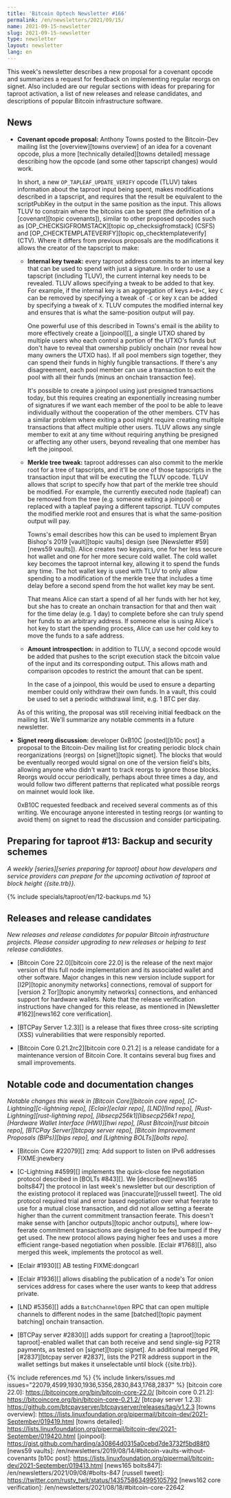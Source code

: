 ```yaml
---
title: 'Bitcoin Optech Newsletter #166'
permalink: /en/newsletters/2021/09/15/
name: 2021-09-15-newsletter
slug: 2021-09-15-newsletter
type: newsletter
layout: newsletter
lang: en
---
```

This week's newsletter describes a new proposal for a covenant opcode
and summarizes a request for feedback on implementing regular reorgs on
signet.  Also included are our regular sections with ideas for preparing
for taproot activation, a list of new releases and release candidates,
and descriptions of popular Bitcoin infrastructure software.

## News

- **Covenant opcode proposal:** Anthony Towns posted to the Bitcoin-Dev
  mailing list the [overview][towns overview] of an idea for a covenant
  opcode, plus a more [technically detailed][towns detailed] message
  describing how the opcode (and some other tapscript changes) would
  work.

    In short, a new `OP_TAPLEAF_UPDATE_VERIFY` opcode (TLUV) takes
    information about the taproot input being spent, makes modifications
    described in a tapscript, and requires that the result be equivalent
    to the scriptPubKey in the output in the same position as the input.
    This allows TLUV to constrain where the bitcoins can be spent (the
    definition of a [covenant][topic covenants]), similar to other
    proposed opcodes such as [OP_CHECKSIGFROMSTACK][topic
    op_checksigfromstack] (CSFS) and [OP_CHECKTEMPLATEVERIFY][topic
    op_checktemplateverify] (CTV).  Where it differs from previous
    proposals are the modifications it allows the creator of the
    tapscript to make:

    - **Internal key tweak:** every taproot address commits to an
      internal key that can be used to spend with just a signature.  In order to
      use a tapscript (including TLUV), the current internal key needs
      to be revealed.  TLUV allows specifying a tweak to be added to
      that key.  For example, if the internal key is an aggregation of
      keys `A+B+C`, key `C` can be removed by specifying a tweak of `-C`
      or key `X` can be added by specifying a tweak of `X`.  TLUV
      computes the modified internal key and ensures that is what the
      same-position output will pay.

      One powerful use of this described in Towns's email is the ability
      to more effectively create a [joinpool][], a single UTXO shared by
      multiple users who each control a portion of the UTXO's funds but
      don't have to reveal that ownership publicly onchain (nor reveal
      how many owners the UTXO has).  If all pool members sign together,
      they can spend their funds in highly fungible transactions.  If
      there's any disagreement, each pool member can use a transaction
      to exit the pool with all their funds (minus an onchain
      transaction fee).

      It's possible to create a joinpool using just presigned
      transactions today, but this requires creating an exponentially
      increasing number of signatures if we want each member of the pool
      to be able to leave individually without the cooperation of the
      other members.  CTV has a similar problem where exiting a pool
      might require creating multiple transactions that affect multiple
      other users.  TLUV allows any single member to exit at any time
      without requiring anything be presigned or affecting any other
      users, beyond revealing that one member has left the joinpool.

    - **Merkle tree tweak:** taproot addresses can also commit to the
      merkle root for a tree of tapscripts, and it'll be one of those
      tapscripts in the transaction input that will be executing the
      TLUV opcode.  TLUV allows that script to specify how that part of
      the merkle tree should be modified.  For example, the currently
      executed node (tapleaf) can be removed from the tree (e.g. someone
      exiting a joinpool) or replaced with a tapleaf paying a different
      tapscript.  TLUV computes the modified merkle root and ensures
      that is what the same-position output will pay.

      Towns's email describes how this can be used to implement Bryan
      Bishop's 2019 [vault][topic vaults] design (see [Newsletter
      #59][news59 vaults]).  Alice creates two keypairs, one for her
      less secure hot wallet and one for her more secure cold wallet.
      The cold wallet key becomes the taproot internal key, allowing it
      to spend the funds any time.  The hot wallet key is used with TLUV
      to only allow spending to a modification of the merkle tree that
      includes a time delay before a second spend from the hot wallet
      key may be sent.

      That means Alice can start a spend of all her funds with her hot
      key, but she has to create an onchain transaction for that and
      then wait for the time delay (e.g.  1 day) to complete before she
      can truly spend her funds to an arbitrary address.  If someone
      else is using Alice's hot key to start the spending process, Alice
      can use her cold key to move the funds to a safe address.

    - **Amount introspection:** in addition to TLUV, a second opcode
      would be added that pushes to the script execution stack the
      bitcoin value of the input and its corresponding output.  This
      allows math and comparison opcodes to restrict the amount that can
      be spent.

      In the case of a joinpool, this would be used to ensure a
      departing member could only withdraw their own funds.  In a vault,
      this could be used to set a periodic withdrawal limit, e.g. 1 BTC
      per day.

    As of this writing, the proposal was still receiving initial
    feedback on the mailing list.  We'll summarize any notable comments
    in a future newsletter.

- **Signet reorg discussion:** developer 0xB10C [posted][b10c post] a
  proposal to the Bitcoin-Dev mailing list for creating periodic block
  chain reorganizations (reorgs) on [signet][topic signet].  The blocks
  that would be eventually reorged would signal on one of the
  version field's bits, allowing anyone who didn't want to track reorgs to ignore
  those blocks.  Reorgs would occur periodically, perhaps about three
  times a day, and would follow two different patterns that replicated
  what possible reorgs on mainnet would look like.

    0xB10C requested feedback and received several comments as of this
    writing.  We encourage anyone interested in testing reorgs (or
    wanting to avoid them) on signet to read the discussion and
    consider participating.

## Preparing for taproot #13: Backup and security schemes

*A weekly [series][series preparing for taproot] about how developers
and service providers can prepare for the upcoming activation of taproot
at block height {{site.trb}}.*

{% include specials/taproot/en/12-backups.md %}

## Releases and release candidates

*New releases and release candidates for popular Bitcoin infrastructure
projects.  Please consider upgrading to new releases or helping to test
release candidates.*

- [Bitcoin Core 22.0][bitcoin core 22.0] is the release
  of the next major version of this full node implementation and its
  associated wallet and other software. Major changes in this new
  version include support for [I2P][topic anonymity networks] connections,
  removal of support for [version 2 Tor][topic anonymity networks] connections,
  and enhanced support for hardware wallets.  Note that the release
  verification instructions have changed for this release, as mentioned in
  [Newsletter #162][news162 core verification].

- [BTCPay Server 1.2.3][] is a release that fixes three cross-site
  scripting (XSS) vulnerabilities that were responsibly reported.

- [Bitcoin Core 0.21.2rc2][bitcoin core 0.21.2] is a release candidate
  for a maintenance version of Bitcoin Core.  It contains several bug
  fixes and small improvements.

## Notable code and documentation changes

*Notable changes this week in [Bitcoin Core][bitcoin core repo],
[C-Lightning][c-lightning repo], [Eclair][eclair repo], [LND][lnd repo],
[Rust-Lightning][rust-lightning repo], [libsecp256k1][libsecp256k1
repo], [Hardware Wallet Interface (HWI)][hwi repo],
[Rust Bitcoin][rust bitcoin repo], [BTCPay Server][btcpay server repo],
[Bitcoin Improvement Proposals (BIPs)][bips repo], and [Lightning
BOLTs][bolts repo].*

- [Bitcoin Core #22079][] zmq: Add support to listen on IPv6 addresses FIXME:jnewbery

- [C-Lightning #4599][] implements the quick-close fee negotiation
  protocol described in [BOLTs #843][].  We [described][news165
  bolts847] the protocol in last week's newsletter but our description
  of the existing protocol it replaced was [inaccurate][russell tweet].  The
  old protocol required trial and error based negotiation over what
  feerate to use for a mutual close transaction, and did not allow
  setting a feerate higher than the current commitment transaction
  feerate.  This doesn't make sense with [anchor outputs][topic anchor
  outputs], where low-feerate commitment transactions are designed to be
  fee bumped if they get used.  The new protocol allows paying higher
  fees and uses a more efficient range-based negotiation when possible.
  [Eclair #1768][], also merged this week, implements the protocol as well.

- [Eclair #1930][] AB testing FIXME:dongcarl

- [Eclair #1936][] allows disabling the publication of a node's Tor
  onion services address for cases where the user wants to keep that
  address private.

- [LND #5356][] adds a `BatchChannelOpen` RPC that can open multiple
  channels to different nodes in the same [batched][topic payment
  batching] onchain transaction.

- [BTCPay server #2830][] adds support for creating a [taproot][topic
  taproot]-enabled wallet that can both receive and send single-sig P2TR
  payments, as tested on [signet][topic signet].  An additional merged
  PR, [#2837][btcpay server #2837], lists the P2TR address support in
  the wallet settings but makes it unselectable until block
  {{site.trb}}.

{% include references.md %}
{% include linkers/issues.md issues="22079,4599,1930,1936,5356,2830,843,1768,2837" %}
[bitcoin core 22.0]: https://bitcoincore.org/bin/bitcoin-core-22.0/
[bitcoin core 0.21.2]: https://bitcoincore.org/bin/bitcoin-core-0.21.2/
[btcpay server 1.2.3]: https://github.com/btcpayserver/btcpayserver/releases/tag/v1.2.3
[towns overview]: https://lists.linuxfoundation.org/pipermail/bitcoin-dev/2021-September/019419.html
[towns detailed]: https://lists.linuxfoundation.org/pipermail/bitcoin-dev/2021-September/019420.html
[joinpool]: https://gist.github.com/harding/a30864d0315a0cebd7de3732f5bd88f0
[news59 vaults]: /en/newsletters/2019/08/14/#bitcoin-vaults-without-covenants
[b10c post]: https://lists.linuxfoundation.org/pipermail/bitcoin-dev/2021-September/019413.html
[news165 bolts847]: /en/newsletters/2021/09/08/#bolts-847
[russell tweet]: https://twitter.com/rusty_twit/status/1435758634995105792
[news162 core verification]: /en/newsletters/2021/08/18/#bitcoin-core-22642

